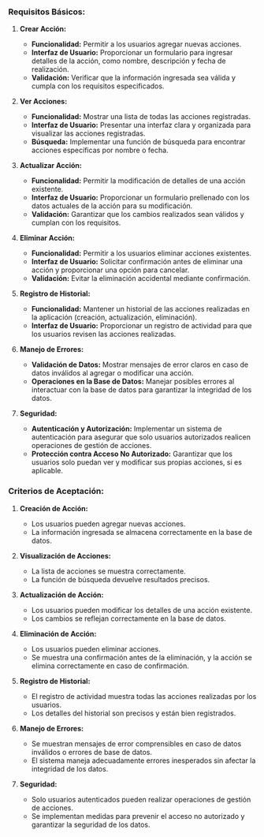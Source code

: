 ### Requisitos Básicos:

1. **Crear Acción:**
   - **Funcionalidad:** Permitir a los usuarios agregar nuevas acciones.
   - **Interfaz de Usuario:** Proporcionar un formulario para ingresar detalles de la acción, como nombre, descripción y fecha de realización.
   - **Validación:** Verificar que la información ingresada sea válida y cumpla con los requisitos especificados.

2. **Ver Acciones:**
   - **Funcionalidad:** Mostrar una lista de todas las acciones registradas.
   - **Interfaz de Usuario:** Presentar una interfaz clara y organizada para visualizar las acciones registradas.
   - **Búsqueda:** Implementar una función de búsqueda para encontrar acciones específicas por nombre o fecha.

3. **Actualizar Acción:**
   - **Funcionalidad:** Permitir la modificación de detalles de una acción existente.
   - **Interfaz de Usuario:** Proporcionar un formulario prellenado con los datos actuales de la acción para su modificación.
   - **Validación:** Garantizar que los cambios realizados sean válidos y cumplan con los requisitos.

4. **Eliminar Acción:**
   - **Funcionalidad:** Permitir a los usuarios eliminar acciones existentes.
   - **Interfaz de Usuario:** Solicitar confirmación antes de eliminar una acción y proporcionar una opción para cancelar.
   - **Validación:** Evitar la eliminación accidental mediante confirmación.

5. **Registro de Historial:**
   - **Funcionalidad:** Mantener un historial de las acciones realizadas en la aplicación (creación, actualización, eliminación).
   - **Interfaz de Usuario:** Proporcionar un registro de actividad para que los usuarios revisen las acciones realizadas.

6. **Manejo de Errores:**
   - **Validación de Datos:** Mostrar mensajes de error claros en caso de datos inválidos al agregar o modificar una acción.
   - **Operaciones en la Base de Datos:** Manejar posibles errores al interactuar con la base de datos para garantizar la integridad de los datos.

7. **Seguridad:**
   - **Autenticación y Autorización:** Implementar un sistema de autenticación para asegurar que solo usuarios autorizados realicen operaciones de gestión de acciones.
   - **Protección contra Acceso No Autorizado:** Garantizar que los usuarios solo puedan ver y modificar sus propias acciones, si es aplicable.

### Criterios de Aceptación:

1. **Creación de Acción:**
   - Los usuarios pueden agregar nuevas acciones.
   - La información ingresada se almacena correctamente en la base de datos.

2. **Visualización de Acciones:**
   - La lista de acciones se muestra correctamente.
   - La función de búsqueda devuelve resultados precisos.

3. **Actualización de Acción:**
   - Los usuarios pueden modificar los detalles de una acción existente.
   - Los cambios se reflejan correctamente en la base de datos.

4. **Eliminación de Acción:**
   - Los usuarios pueden eliminar acciones.
   - Se muestra una confirmación antes de la eliminación, y la acción se elimina correctamente en caso de confirmación.

5. **Registro de Historial:**
   - El registro de actividad muestra todas las acciones realizadas por los usuarios.
   - Los detalles del historial son precisos y están bien registrados.

6. **Manejo de Errores:**
   - Se muestran mensajes de error comprensibles en caso de datos inválidos o errores de base de datos.
   - El sistema maneja adecuadamente errores inesperados sin afectar la integridad de los datos.

7. **Seguridad:**
   - Solo usuarios autenticados pueden realizar operaciones de gestión de acciones.
   - Se implementan medidas para prevenir el acceso no autorizado y garantizar la seguridad de los datos.